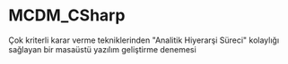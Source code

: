 # MCDM_CSharp
Çok kriterli karar verme tekniklerinden "Analitik Hiyerarşi Süreci" kolaylığı sağlayan bir masaüstü yazılım geliştirme denemesi 
